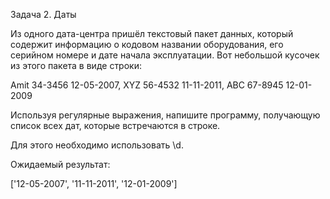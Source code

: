Задача 2. Даты

Из одного дата-центра пришёл текстовый пакет данных, который содержит информацию о кодовом названии оборудования, его
серийном номере и дате начала эксплуатации. Вот небольшой кусочек из этого пакета в виде строки:

Amit 34-3456 12-05-2007, XYZ 56-4532 11-11-2011, ABC 67-8945 12-01-2009

Используя регулярные выражения, напишите программу, получающую список всех дат, которые встречаются в строке.

Для этого необходимо использовать \d.

Ожидаемый результат:

['12-05-2007', '11-11-2011', '12-01-2009']
